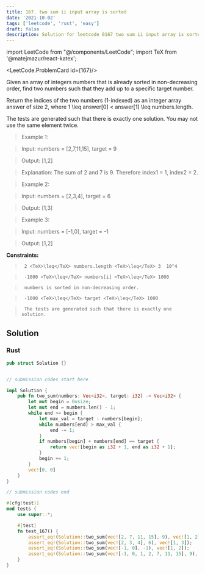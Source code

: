```yaml
---
title: 167. two sum ii input array is sorted
date: '2021-10-02'
tags: ['leetcode', 'rust', 'easy']
draft: false
description: Solution for leetcode 0167 two sum ii input array is sorted
---
```

import LeetCode from "@/components/LeetCode";
import TeX from '@matejmazur/react-katex';

<LeetCode.ProblemCard id={167}/>
 

  Given an array of integers numbers that is already sorted in non-decreasing order, find two numbers such that they add up to a specific target number.

  Return the indices of the two numbers (1-indexed) as an integer array answer of size 2, where 1 <TeX>\leq</TeX> answer[0] < answer[1] <TeX>\leq</TeX> numbers.length.

  The tests are generated such that there is exactly one solution. You may not use the same element twice.

   

 >   Example 1:

  

 >   Input: numbers <TeX>=</TeX> [2,7,11,15], target <TeX>=</TeX> 9

 >   Output: [1,2]

 >   Explanation: The sum of 2 and 7 is 9. Therefore index1 <TeX>=</TeX> 1, index2 <TeX>=</TeX> 2.

  

 >   Example 2:

  

 >   Input: numbers <TeX>=</TeX> [2,3,4], target <TeX>=</TeX> 6

 >   Output: [1,3]

  

 >   Example 3:

  

 >   Input: numbers <TeX>=</TeX> [-1,0], target <TeX>=</TeX> -1

 >   Output: [1,2]

  

   

  **Constraints:**

  

 >   	2 <TeX>\leq</TeX> numbers.length <TeX>\leq</TeX> 3  10^4

 >   	-1000 <TeX>\leq</TeX> numbers[i] <TeX>\leq</TeX> 1000

 >   	numbers is sorted in non-decreasing order.

 >   	-1000 <TeX>\leq</TeX> target <TeX>\leq</TeX> 1000

 >   	The tests are generated such that there is exactly one solution.


## Solution
### Rust
```rust
pub struct Solution {}


// submission codes start here

impl Solution {
    pub fn two_sum(numbers: Vec<i32>, target: i32) -> Vec<i32> {
        let mut begin = 0usize;
        let mut end = numbers.len() - 1;
        while end >= begin {
            let max_val = target - numbers[begin];
            while numbers[end] > max_val {
                end -= 1;
            }
            if numbers[begin] + numbers[end] == target {
                return vec![begin as i32 + 1, end as i32 + 1];
            }
            begin += 1;
        }
        vec![0, 0]
    }
}

// submission codes end

#[cfg(test)]
mod tests {
    use super::*;

    #[test]
    fn test_167() {
        assert_eq!(Solution::two_sum(vec![2, 7, 11, 15], 9), vec![1, 2]);
        assert_eq!(Solution::two_sum(vec![2, 3, 4], 6), vec![1, 3]);
        assert_eq!(Solution::two_sum(vec![-1, 0], -1), vec![1, 2]);
        assert_eq!(Solution::two_sum(vec![-1, 0, 1, 2, 7, 11, 15], 9), vec![4, 5]);
    }
}

```
